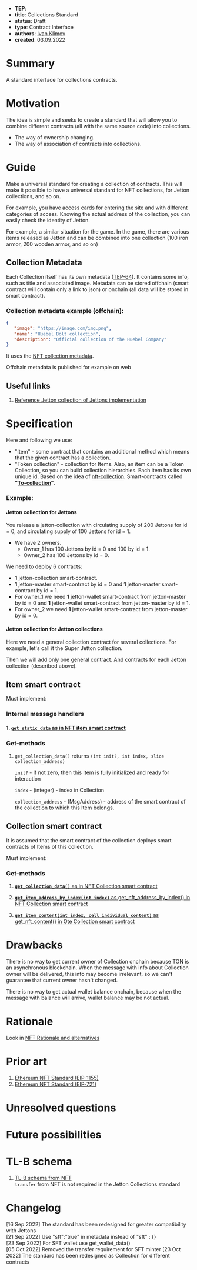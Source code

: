 - **TEP**: 
- **title**: Collections Standard
- **status**: Draft
- **type**: Contract Interface
- **authors**: [Ivan Klimov](https://github.com/ivklim-ton-play) 
- **created**: 03.09.2022

# Summary

A standard interface for collections contracts.

# Motivation
The idea is simple and seeks to create a standard that will allow you to combine different contracts (all with the same source code) into collections.

- The way of ownership changing.
- The way of association of contracts into collections.

# Guide

Make a universal standard for creating a collection of contracts. This will make it possible to have a universal standard for NFT collections, for Jetton collections, and so on.

For example, you have access cards for entering the site and with different categories of access. Knowing the actual address of the collection, you can easily check the identity of Jetton.

For example, a similar situation for the game. In the game, there are various items released as Jetton and can be combined into one collection (100 iron armor, 200 wooden armor, and so on)

## Collection Metadata
Each Collection itself has its own metadata ([TEP-64](https://github.com/ton-blockchain/TEPs/blob/master/text/0064-token-data-standard.md)). It contains some info, such as title and associated image. Metadata can be stored offchain (smart contract will contain only a link to json) or onchain (all data will be stored in smart contract).

### Collection metadata example (offchain):
```json
{
   "image": "https://image.com/img.png",
   "name": "Huebel Bolt collection",
   "description": "Official collection of the Huebel Company"
}
```

It uses the [NFT collection metadata](https://github.com/ton-blockchain/TEPs/blob/master/text/0064-token-data-standard.md#nft-metadata-attributes).

Offchain metadata is published for example on web 

## Useful links
1. [Reference Jetton collection of Jettons implementation](https://github.com/ivklim-ton-play/ton-SFT/tree/feature/jetton-collection-contract)

# Specification

Here and following we use:
 - "Item" - some contract that contains an additional method which means that the given contract has a collection.
 - "Token collection" - collection for Items. Also, an item can be a Token Collection, so you can build collection hierarchies. Each item has its own unique id. Based on the idea of [nft-collection](https://github.com/ton-blockchain/TEPs/blob/master/text/0062-nft-standard.md). Smart-contracts called **"[To-collection](https://github.com/ivklim-ton-play/TEPs/edit/Update-to-Jetton-Collections/text/0084-Jetton-Collections-standard.md#jetton-collection-smart-contract)"**.

### Example: 

#### Jetton collection for Jettons
You release a jetton-collection with circulating supply of 200 Jettons for id = 0, and circulating supply of 100 Jettons for id = 1.
- We have 2 owners.
  - Owner_1 has 100 Jettons by id = 0 and 100 by id = 1.
  - Owner_2 has 100 Jettons by id = 0.

We need to deploy 6 contracts: 
- **1** jetton-collection smart-contract.
- **1** jetton-master smart-contract by id = 0 and **1** jetton-master smart-contract by id = 1.
- For owner_1 we need **1** jetton-wallet smart-contract from jetton-master by id = 0 and **1** jetton-wallet smart-contract from jetton-master by id = 1.
- For owner_2 we need **1** jetton-wallet smart-contract from jetton-master by id = 0.

#### Jetton collection for Jetton collections
Here we need a general collection contract for several collections. For example, let's call it the Super Jetton collection.

Then we will add only one general contract. And contracts for each Jetton collection (described above).

## Item smart contract

Must implement:

### Internal message handlers

#### 1. [`get_static_data` as in NFT item smart contract](https://github.com/ton-blockchain/TEPs/blob/master/text/0062-nft-standard.md#2-get_static_data)

### Get-methods

1. `get_collection_data()` returns `(int init?, int index, slice collection_address)` 

   `init?` - if not zero, then this Item is fully initialized and ready for interaction

   `index` - (integer) - index in Collection
 
   `collection_address` - (MsgAddress) - address of the smart contract of the collection to which this Item belongs. 
 
## Collection smart contract
 
It is assumed that the smart contract of the collection deploys smart contracts of Items of this collection.

Must implement:

### Get-methods
1. [**`get_collection_data()`** as in NFT Collection smart contract](https://github.com/ton-blockchain/TEPs/blob/master/text/0062-nft-standard.md#get-methods-1)

2. [**`get_item_address_by_index(int index)`** as get_nft_address_by_index() in NFT Collection smart contract](https://github.com/ton-blockchain/TEPs/blob/master/text/0062-nft-standard.md#get-methods-1)

3. [**`get_item_content(int index, cell individual_content)`** as get_nft_content() in Ote Collection smart contract](https://github.com/ton-blockchain/TEPs/blob/master/text/0062-nft-standard.md#get-methods-1)

# Drawbacks
There is no way to get current owner of Collection onchain because TON is an asynchronous blockchain. When the message with info about Collection owner will be delivered, this info may become irrelevant, so we can't guarantee that current owner hasn't changed.

There is no way to get actual wallet balance onchain, because when the message with balance will arrive, wallet balance may be not actual.

# Rationale 
Look in [NFT Rationale and alternatives](https://github.com/ton-blockchain/TEPs/blob/master/text/0062-nft-standard.md#rationale-and-alternatives)

# Prior art
1. [Ethereum NFT Standard (EIP-1155)](https://eips.ethereum.org/EIPS/eip-1155)
2. [Ethereum NFT Standard (EIP-721)](https://eips.ethereum.org/EIPS/eip-721)

# Unresolved questions

# Future possibilities

# TL-B schema

1. [TL-B schema from NFT](https://github.com/ton-blockchain/TEPs/blob/master/text/0062-nft-standard.md#tl-b-schema)  
`transfer` from NFT is not required in the Jetton Collections standard

# Changelog
[16 Sep 2022] The standard has been redesigned for greater compatibility with Jettons  
[21 Sep 2022] Use "sft":"true" in metadata instead of "sft" : {}  
[23 Sep 2022] For SFT wallet use get_wallet_data()  
[05 Oct 2022] Removed the transfer requirement for SFT minter
[23 Oct 2022] The standard has been redesigned as Collection for different contracts
